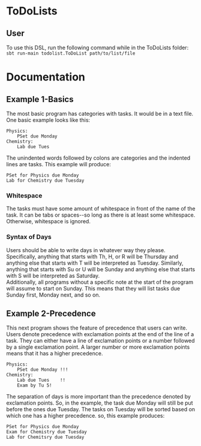 # ToDoLists
## User
To use this DSL, run the following command while in the ToDoLists folder:  
`sbt run-main todolist.ToDoList path/to/list/file`

# Documentation
## Example 1-Basics
The most basic program has categories with tasks. It would be in a text file. One basic example looks like this:
```
Physics:
    PSet due Monday
Chemistry:
    Lab due Tues
```
The unindented words followed by colons are categories and the indented lines are tasks.
This example will produce:
```
PSet for Physics due Monday
Lab for Chemistry due Tuesday
```
### Whitespace
The tasks must have some amount of whitespace in front of the name of the task.
It can be tabs or spaces--so long as there is at least some whitespace. Otherwise, whitespace is ignored. 

### Syntax of Days
Users should be able to write days in whatever way they please. Specifically, anything that starts 
with Th, H, or R will be Thursday and anything else that starts with T will be interpreted as Tuesday. 
Similarly, anything that starts with Su or U will be Sunday and anything else that starts with S will be 
interpreted as Saturday.  
Additionally, all programs without a specific note at the start of the program will assume to start on Sunday.
This means that they will list tasks due Sunday first, Monday next, and so on.

## Example 2-Precedence
This next program shows the feature of precedence that users can write. Users denote precedence with exclamation
points at the end of the line of a task. They can either have a line of exclamation points or a number followed by
a single exclamation point. A larger number or more exclamation points means that it has a higher precedence.
```
Physics:
    PSet due Monday !!!
Chemistry:
    Lab due Tues    !!
    Exam by Tu 5!
```
The separation of days is more important than the precedence denoted by exclamation points. So, in the example, the task due Monday
will still be put before the ones due Tuesday. The tasks on Tuesday will be sorted based on which one has a higher
precedence. so, this example produces:
```
PSet for Physics due Monday
Exam for Chemistry due Tuesday
Lab for Chemitsry due Tuesday
```


